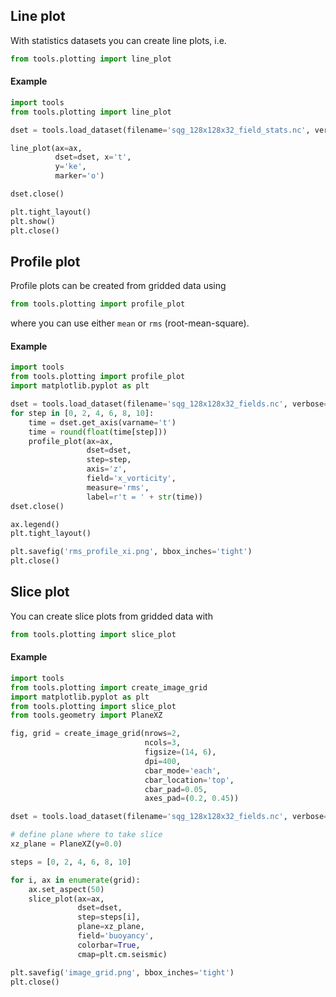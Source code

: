 ## Line plot
With statistics datasets you can create line plots, i.e.
```python
from tools.plotting import line_plot
```
#### Example
```python
import tools
from tools.plotting import line_plot

dset = tools.load_dataset(filename='sqg_128x128x32_field_stats.nc', verbose=False)

line_plot(ax=ax,
          dset=dset, x='t',
          y='ke',
          marker='o')

dset.close()

plt.tight_layout()
plt.show()
plt.close()
```

## Profile plot
Profile plots can be created from gridded data using
```python
from tools.plotting import profile_plot
```
where you can use either `mean` or `rms` (root-mean-square).

#### Example
```python
import tools
from tools.plotting import profile_plot
import matplotlib.pyplot as plt

dset = tools.load_dataset(filename='sqg_128x128x32_fields.nc', verbose=False)
for step in [0, 2, 4, 6, 8, 10]:
    time = dset.get_axis(varname='t')
    time = round(float(time[step]))
    profile_plot(ax=ax,
                 dset=dset,
                 step=step,
                 axis='z',
                 field='x_vorticity',
                 measure='rms',
                 label=r't = ' + str(time))
dset.close()

ax.legend()
plt.tight_layout()

plt.savefig('rms_profile_xi.png', bbox_inches='tight')
plt.close()
```

## Slice plot
You can create slice plots from gridded data with
```python
from tools.plotting import slice_plot
```

#### Example
```python
import tools
from tools.plotting import create_image_grid
import matplotlib.pyplot as plt
from tools.plotting import slice_plot
from tools.geometry import PlaneXZ

fig, grid = create_image_grid(nrows=2,
                              ncols=3,
                              figsize=(14, 6),
                              dpi=400,
                              cbar_mode='each',
                              cbar_location='top',
                              cbar_pad=0.05,
                              axes_pad=(0.2, 0.45))

dset = tools.load_dataset(filename='sqg_128x128x32_fields.nc', verbose=False)

# define plane where to take slice
xz_plane = PlaneXZ(y=0.0)

steps = [0, 2, 4, 6, 8, 10]

for i, ax in enumerate(grid):
    ax.set_aspect(50)
    slice_plot(ax=ax,
               dset=dset,
               step=steps[i],
               plane=xz_plane,
               field='buoyancy',
               colorbar=True,
               cmap=plt.cm.seismic)

plt.savefig('image_grid.png', bbox_inches='tight')
plt.close()
```
